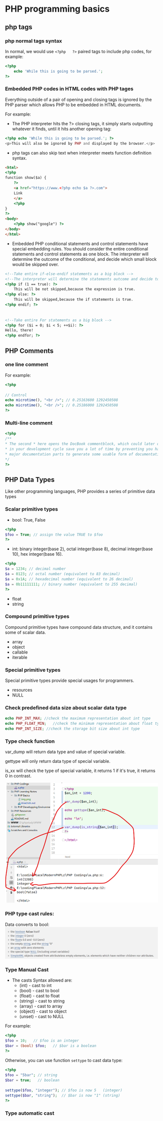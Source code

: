 # PHP programming basics

## php tags

### php normal tags syntax
In normal, we would use ```<?php   ?>``` paired tags to include php codes, for example:
```php
<?php 
    echo 'While this is going to be parsed.'; 
?>

```

### Embedded PHP codes in HTML codes with PHP tages

Everything outside of a pair of opening and closing tags is ignored by the PHP parser which allows PHP to be embedded in HTML documents.

For example:

- The PHP interpreter hits the ?> closing tags, it simply starts outputting whatever it finds, until it hits another opening tag: 
```php
<?php echo 'While this is going to be parsed.'; ?>
<p>This will also be ignored by PHP and displayed by the browser.</p>
```

- php tags can also skip text when interpreter meets function definition syntax.

```html
<html>
<?php
function show($a) {
    ?>
    <a href="https://www.<?php echo $a ?>.com">
    Link
    </a>
    <?php
}
?>
<body>
    <?php show("google") ?>
</body>
</html>
```

- Embedded PHP conditional statements and control statements have special embedding rules. You should consider the entire conditional statements and control statements as one block. The interpreter will determine the outcome of the conditional, and decide which small block would be skipped over.

```html
<!--Take entire if-else-endif statements as a big block -->
<!--The interpreter will determine the statements outcome and decide to skip any small blocks -->
<?php if (1 == true): ?>
    This will be not skipped,because the expression is true.
<?php else: ?>
    This will be skipped,because the if statements is true.
<?php endif; ?>


<!--Take entire For statements as a big block -->
<?php for ($i = 0; $i < 5; ++$i): ?>
Hello, there!
<?php endfor; ?>
```

## PHP Comments

### one line comment
For example:

```php
<?php

// Control
echo microtime(), "<br />"; // 0.25163600 1292450508
echo microtime(), "<br />"; // 0.25186000 1292450508
?>

```

### Multi-line comment

```php
<?php
/**
* The second * here opens the DocBook commentblock, which could later on<br>
* in your development cycle save you a lot of time by preventing you having to rewrite<br>
* major documentation parts to generate some usable form of documentation.
*/
?>
```

## PHP Data Types

Like other programming languages, PHP provides a series of primitive data types

### Scalar primitive types
- bool: True, False

```php
<?php
$foo = True; // assign the value TRUE to $foo
?>
```

- int: binary integer(base 2), octal integer(base 8), decimal integer(base 10), hex integer(base 16).

```php
<?php
$a = 1234; // decimal number
$a = 0123; // octal number (equivalent to 83 decimal)
$a = 0x1A; // hexadecimal number (equivalent to 26 decimal)
$a = 0b11111111; // binary number (equivalent to 255 decimal)
?>
```

- float
- string

### Compound primitive types
Compound primitive types have compound data structure, and it contains some of scalar data.

- array
- object
- callable
- iterable

### Special primitive types

Special primitive types provide special usages for programmers.

- resources
- NULL

### Check predefined data size about scalar data type

```php
echo PHP_INT_MAX; //check the maximum representation about int type
echo PHP_FLOAT_MIN;   //check the minimum representation about float type
echo PHP_INT_SIZE; //check the storage bit size about int type
```


### Type check function

var_dump will return data type and value of special variable.

gettype will only return data type of special variable.

is_xx will check the type of special variable, it returns 1 if it's true, it returns 0 in contrast.

![img_1.png](img_1.png)


### PHP type cast rules:

Data converts to bool:
![img_2.png](img_2.png)





### Type Manual Cast

- The casts Syntax allowed are:
    - (int) - cast to int
    - (bool) - cast to bool
    - (float) - cast to float
    - (string) - cast to string
    - (array) - cast to array
    - (object) - cast to object
    - (unset) - cast to NULL
    
For example:

```php
<?php
$foo = 10;   // $foo is an integer
$bar = (bool) $foo;   // $bar is a boolean
?>
```

Otherwise, you can use function ```settype``` to cast data type:

```php
<?php
$foo = "5bar"; // string
$bar = true;   // boolean

settype($foo, "integer"); // $foo is now 5   (integer)
settype($bar, "string");  // $bar is now "1" (string)
?>
```

### Type automatic cast
